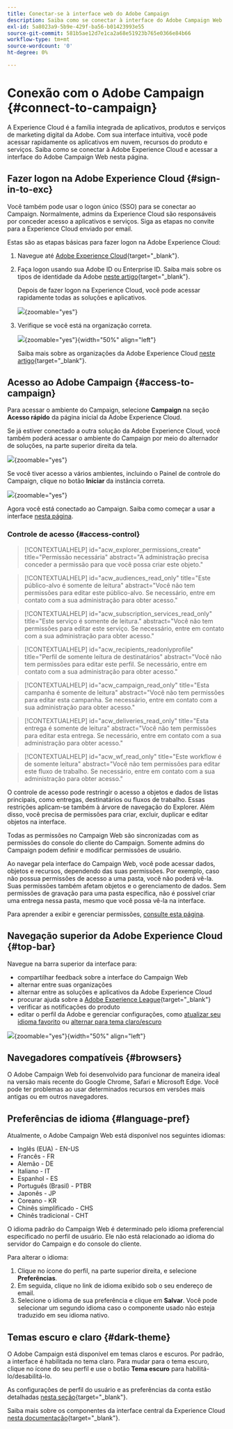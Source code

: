 ```yaml
---
title: Conectar-se à interface web do Adobe Campaign
description: Saiba como se conectar à interface do Adobe Campaign Web
exl-id: 5a8023a9-5b9e-429f-ba56-b01423993e55
source-git-commit: 581b5ae12d7e1ca2a68e51923b765e0366e84b66
workflow-type: tm+mt
source-wordcount: '0'
ht-degree: 0%

---
```


# Conexão com o Adobe Campaign {#connect-to-campaign}

A Experience Cloud é a família integrada de aplicativos, produtos e serviços de marketing digital da Adobe. Com sua interface intuitiva, você pode acessar rapidamente os aplicativos em nuvem, recursos do produto e serviços. Saiba como se conectar à Adobe Experience Cloud e acessar a interface do Adobe Campaign Web nesta página.

## Fazer logon na Adobe Experience Cloud {#sign-in-to-exc}

Você também pode usar o logon único (SSO) para se conectar ao Campaign. Normalmente, admins da Experience Cloud são responsáveis por conceder acesso a aplicativos e serviços. Siga as etapas no convite para a Experience Cloud enviado por email.

Estas são as etapas básicas para fazer logon na Adobe Experience Cloud:

1. Navegue até [Adobe Experience Cloud](https://experience.adobe.com/){target="_blank"}.

1. Faça logon usando sua Adobe ID ou Enterprise ID. Saiba mais sobre os tipos de identidade da Adobe [neste artigo](https://helpx.adobe.com/br/enterprise/using/identity.html){target="_blank"}.

   Depois de fazer logon na Experience Cloud, você pode acessar rapidamente todas as soluções e aplicativos.

   ![](assets/exc-home.png){zoomable="yes"}

1. Verifique se você está na organização correta.

   ![](assets/exc-orgs.png){zoomable="yes"}{width="50%" align="left"}

   Saiba mais sobre as organizações da Adobe Experience Cloud [neste artigo](https://experienceleague.adobe.com/docs/core-services/interface/administration/organizations.html?lang=pt-BR){target="_blank"}.


## Acesso ao Adobe Campaign {#access-to-campaign}

Para acessar o ambiente do Campaign, selecione **Campaign** na seção **Acesso rápido** da página inicial da Adobe Experience Cloud.

Se já estiver conectado a outra solução da Adobe Experience Cloud, você também poderá acessar o ambiente do Campaign por meio do alternador de soluções, na parte superior direita da tela.

![](assets/solution-switcher.png){zoomable="yes"}

Se você tiver acesso a vários ambientes, incluindo o Painel de controle do Campaign, clique no botão **Iniciar** da instância correta.

![](assets/launch-campaign.png){zoomable="yes"}

Agora você está conectado ao Campaign. Saiba como começar a usar a interface [nesta página](user-interface.md).

### Controle de acesso {#access-control}

>[!CONTEXTUALHELP]
>id="acw_explorer_permissions_create"
>title="Permissão necessária"
>abstract="A administração precisa conceder a permissão para que você possa criar este objeto."

>[!CONTEXTUALHELP]
>id="acw_audiences_read_only"
>title="Este público-alvo é somente de leitura"
>abstract="Você não tem permissões para editar este público-alvo. Se necessário, entre em contato com a sua administração para obter acesso."

>[!CONTEXTUALHELP]
>id="acw_subscription_services_read_only"
>title="Este serviço é somente de leitura."
>abstract="Você não tem permissões para editar este serviço. Se necessário, entre em contato com a sua administração para obter acesso."

>[!CONTEXTUALHELP]
>id="acw_recipients_readonlyprofile"
>title="Perfil de somente leitura de destinatários"
>abstract="Você não tem permissões para editar este perfil. Se necessário, entre em contato com a sua administração para obter acesso."

>[!CONTEXTUALHELP]
>id="acw_campaign_read_only"
>title="Esta campanha é somente de leitura"
>abstract="Você não tem permissões para editar esta campanha. Se necessário, entre em contato com a sua administração para obter acesso."

>[!CONTEXTUALHELP]
>id="acw_deliveries_read_only"
>title="Esta entrega é somente de leitura"
>abstract="Você não tem permissões para editar esta entrega. Se necessário, entre em contato com a sua administração para obter acesso."

>[!CONTEXTUALHELP]
>id="acw_wf_read_only"
>title="Este workflow é de somente leitura"
>abstract="Você não tem permissões para editar este fluxo de trabalho. Se necessário, entre em contato com a sua administração para obter acesso."

O controle de acesso pode restringir o acesso a objetos e dados de listas principais, como entregas, destinatários ou fluxos de trabalho. Essas restrições aplicam-se também à árvore de navegação do Explorer. Além disso, você precisa de permissões para criar, excluir, duplicar e editar objetos na interface.

Todas as permissões no Campaign Web são sincronizadas com as permissões do console do cliente do Campaign. Somente admins do Campaign podem definir e modificar permissões de usuário. 

Ao navegar pela interface do Campaign Web, você pode acessar dados, objetos e recursos, dependendo das suas permissões. Por exemplo, caso não possua permissões de acesso a uma pasta, você não poderá vê-la. Suas permissões também afetam objetos e o gerenciamento de dados. Sem permissões de gravação para uma pasta específica, não é possível criar uma entrega nessa pasta, mesmo que você possa vê-la na interface.

Para aprender a exibir e gerenciar permissões, [consulte esta página](permissions.md).

## Navegação superior da Adobe Experience Cloud {#top-bar}

Navegue na barra superior da interface para:

* compartilhar feedback sobre a interface do Campaign Web
* alternar entre suas organizações
* alternar entre as soluções e aplicativos da Adobe Experience Cloud
* procurar ajuda sobre a [Adobe Experience League](https://experienceleague.adobe.com/docs/?lang=pt-BR){target="_blank"}
* verificar as notificações do produto
* editar o perfil da Adobe e gerenciar configurações, como [atualizar seu idioma favorito](#language-pref) ou [alternar para tema claro/escuro](#dark-theme)

![](assets/do-not-localize/unified-shell.png){zoomable="yes"}{width="50%" align="left"}

## Navegadores compatíveis {#browsers}

O Adobe Campaign Web foi desenvolvido para funcionar de maneira ideal na versão mais recente do Google Chrome, Safari e Microsoft Edge. Você pode ter problemas ao usar determinados recursos em versões mais antigas ou em outros navegadores.

## Preferências de idioma {#language-pref}

Atualmente, o Adobe Campaign Web está disponível nos seguintes idiomas:

* Inglês (EUA) - EN-US
* Francês - FR
* Alemão - DE
* Italiano - IT
* Espanhol - ES
* Português (Brasil) - PTBR
* Japonês - JP
* Coreano - KR
* Chinês simplificado - CHS
* Chinês tradicional - CHT


O idioma padrão do Campaign Web é determinado pelo idioma preferencial especificado no perfil de usuário. Ele não está relacionado ao idioma do servidor do Campaign e do console do cliente.

Para alterar o idioma:

1. Clique no ícone do perfil, na parte superior direita, e selecione **Preferências**.
1. Em seguida, clique no link de idioma exibido sob o seu endereço de email.
1. Selecione o idioma de sua preferência e clique em **Salvar**. Você pode selecionar um segundo idioma caso o componente usado não esteja traduzido em seu idioma nativo.

<!--
>[!CAUTION]
>
>If you plan to use [AI-powered contextual help](-using-ai.md) capabilities, you must set your prefered language to English. Other languages are not supported.
>
-->

## Temas escuro e claro {#dark-theme}

O Adobe Campaign está disponível em temas claros e escuros. Por padrão, a interface é habilitada no tema claro. Para mudar para o tema escuro, clique no ícone do seu perfil e use o botão **Tema escuro** para habilitá-lo/desabilitá-lo.

As configurações de perfil do usuário e as preferências da conta estão detalhadas [nesta seção](https://experienceleague.adobe.com/docs/core-services/interface/experience-cloud.html?lang=pt-BR#preferences){target="_blank"}.

Saiba mais sobre os componentes da interface central da Experience Cloud [nesta documentação](https://experienceleague.adobe.com/docs/core-services/interface/experience-cloud.html?lang=pt-BR){target="_blank"}.
